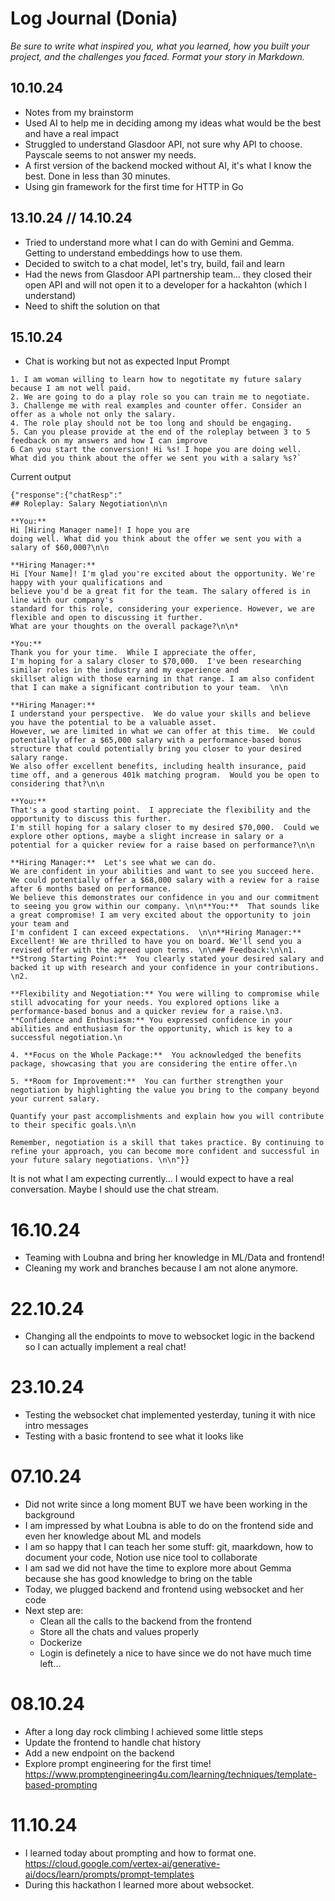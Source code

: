 # Log Journal (Donia)

_Be sure to write what inspired you, what you learned, how you built your project, and the challenges you faced. 
Format your story in Markdown._

## 10.10.24

- Notes from my brainstorm
- Used AI to help me in deciding among my ideas what would be the best and have a real impact
- Struggled to understand Glasdoor API, not sure why API to choose. Payscale seems to not answer my needs.
- A first version of the backend mocked without AI, it's what I know the best. Done in less than 30 minutes.
- Using gin framework for the first time for HTTP in Go

## 13.10.24 // 14.10.24

- Tried to understand more what I can do with Gemini and Gemma. Getting to understand embeddings how to use them.
- Decided to switch to a chat model, let's try, build, fail and learn
- Had the news from Glasdoor API partnership team... they closed their open API and will not open it to a developer for a hackahton (which I understand)
- Need to shift the solution on that

## 15.10.24

- Chat is working but not as expected
Input Prompt
```shell
1. I am woman willing to learn how to negotitate my future salary because I am not well paid.
2. We are going to do a play role so you can train me to negotiate.
3. Challenge me with real examples and counter offer. Consider an offer as a whole not only the salary.
4. The role play should not be too long and should be engaging.
5. Can you please provide at the end of the roleplay between 3 to 5 feedback on my answers and how I can improve
6 Can you start the conversion! Hi %s! I hope you are doing well.
What did you think about the offer we sent you with a salary %s?`
```

Current output 
```
{"response":{"chatResp":"
## Roleplay: Salary Negotiation\n\n

**You:** 
Hi [Hiring Manager name]! I hope you are 
doing well. What did you think about the offer we sent you with a salary of $60,000?\n\n

**Hiring Manager:**  
Hi [Your Name]! I'm glad you're excited about the opportunity. We're happy with your qualifications and 
believe you'd be a great fit for the team. The salary offered is in line with our company's 
standard for this role, considering your experience. However, we are flexible and open to discussing it further. 
What are your thoughts on the overall package?\n\n*

*You:**  
Thank you for your time.  While I appreciate the offer, 
I'm hoping for a salary closer to $70,000.  I've been researching similar roles in the industry and my experience and 
skillset align with those earning in that range. I am also confident that I can make a significant contribution to your team.  \n\n

**Hiring Manager:**  
I understand your perspective.  We do value your skills and believe you have the potential to be a valuable asset.  
However, we are limited in what we can offer at this time.  We could potentially offer a $65,000 salary with a performance-based bonus structure that could potentially bring you closer to your desired salary range.  
We also offer excellent benefits, including health insurance, paid time off, and a generous 401k matching program.  Would you be open to considering that?\n\n

**You:**  
That's a good starting point.  I appreciate the flexibility and the opportunity to discuss this further. 
I'm still hoping for a salary closer to my desired $70,000.  Could we explore other options, maybe a slight increase in salary or a potential for a quicker review for a raise based on performance?\n\n

**Hiring Manager:**  Let's see what we can do.  
We are confident in your abilities and want to see you succeed here.  We could potentially offer a $68,000 salary with a review for a raise after 6 months based on performance.  
We believe this demonstrates our confidence in you and our commitment to seeing you grow within our company. \n\n**You:**  That sounds like a great compromise! I am very excited about the opportunity to join your team and 
I'm confident I can exceed expectations.  \n\n**Hiring Manager:**  Excellent! We are thrilled to have you on board. We'll send you a revised offer with the agreed upon terms. \n\n## Feedback:\n\n1. **Strong Starting Point:**  You clearly stated your desired salary and backed it up with research and your confidence in your contributions. \n2. 

**Flexibility and Negotiation:** You were willing to compromise while still advocating for your needs. You explored options like a performance-based bonus and a quicker review for a raise.\n3. 
**Confidence and Enthusiasm:** You expressed confidence in your abilities and enthusiasm for the opportunity, which is key to a successful negotiation.\n

4. **Focus on the Whole Package:**  You acknowledged the benefits package, showcasing that you are considering the entire offer.\n

5. **Room for Improvement:**  You can further strengthen your negotiation by highlighting the value you bring to the company beyond your current salary. 

Quantify your past accomplishments and explain how you will contribute to their specific goals.\n\n

Remember, negotiation is a skill that takes practice. By continuing to refine your approach, you can become more confident and successful in your future salary negotiations. \n\n"}}
```

It is not what I am expecting currently... I would expect to have a real conversation. 
Maybe I should use the chat stream.


# 16.10.24

- Teaming with Loubna and bring her knowledge in ML/Data and frontend! 
- Cleaning my work and branches because I am not alone anymore.


# 22.10.24

- Changing all the endpoints to move to websocket logic in the backend so I can actually implement a real chat!

# 23.10.24

- Testing the websocket chat implemented yesterday, tuning it with nice intro messages
- Testing with a basic frontend to see what it looks like

# 07.10.24

- Did not write since a long moment BUT we have been working in the background
- I am impressed by what Loubna is able to do on the frontend side and even her knowledge about ML and models
- I am so happy that I can teach her some stuff: git, maarkdown, how to document your code, 
Notion use nice tool to collaborate
- I am sad we did not have the time to explore more about Gemma because she has good knowledge to bring on the table
- Today, we plugged backend and frontend using websocket and her code
- Next step are:
  - Clean all the calls to the backend from the frontend
  - Store all the chats and values properly
  - Dockerize
  - Login is definetely a nice to have since we do not have much time left...

# 08.10.24

- After a long day rock climbing I achieved some little steps
- Update the frontend to handle chat history
- Add a new endpoint on the backend 
- Explore prompt engineering for the first time! https://www.promptengineering4u.com/learning/techniques/template-based-prompting 

# 11.10.24

- I learned today about prompting and how to format one.  https://cloud.google.com/vertex-ai/generative-ai/docs/learn/prompts/prompt-templates
- During this hackathon I learned more about websocket.